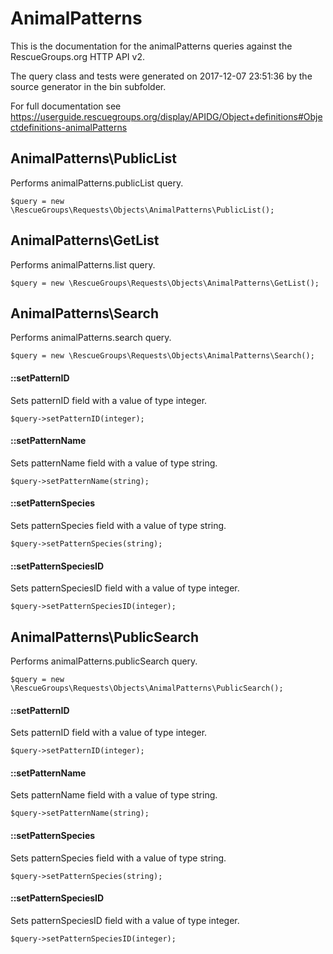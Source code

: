 # AnimalPatterns

This is the documentation for the animalPatterns queries against the RescueGroups.org HTTP API v2.

The query class and tests were generated on 2017-12-07 23:51:36 by the source generator in the bin subfolder.

For full documentation see https://userguide.rescuegroups.org/display/APIDG/Object+definitions#Objectdefinitions-animalPatterns

## AnimalPatterns\PublicList

Performs animalPatterns.publicList query.

    $query = new \RescueGroups\Requests\Objects\AnimalPatterns\PublicList();



## AnimalPatterns\GetList

Performs animalPatterns.list query.

    $query = new \RescueGroups\Requests\Objects\AnimalPatterns\GetList();



## AnimalPatterns\Search

Performs animalPatterns.search query.

    $query = new \RescueGroups\Requests\Objects\AnimalPatterns\Search();

#### ::setPatternID

Sets patternID field with a value of type integer.

    $query->setPatternID(integer);

#### ::setPatternName

Sets patternName field with a value of type string.

    $query->setPatternName(string);

#### ::setPatternSpecies

Sets patternSpecies field with a value of type string.

    $query->setPatternSpecies(string);

#### ::setPatternSpeciesID

Sets patternSpeciesID field with a value of type integer.

    $query->setPatternSpeciesID(integer);



## AnimalPatterns\PublicSearch

Performs animalPatterns.publicSearch query.

    $query = new \RescueGroups\Requests\Objects\AnimalPatterns\PublicSearch();

#### ::setPatternID

Sets patternID field with a value of type integer.

    $query->setPatternID(integer);

#### ::setPatternName

Sets patternName field with a value of type string.

    $query->setPatternName(string);

#### ::setPatternSpecies

Sets patternSpecies field with a value of type string.

    $query->setPatternSpecies(string);

#### ::setPatternSpeciesID

Sets patternSpeciesID field with a value of type integer.

    $query->setPatternSpeciesID(integer);






